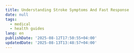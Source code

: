```yaml
---
title: Understanding Stroke Symptoms And Fast Response
date: null
tags:
  - medical
  - health guides
lang: en
publishDate: '2025-08-12T17:50:55+04:00'
updatedDate: '2025-08-13T13:48:57+04:00'
---
```



